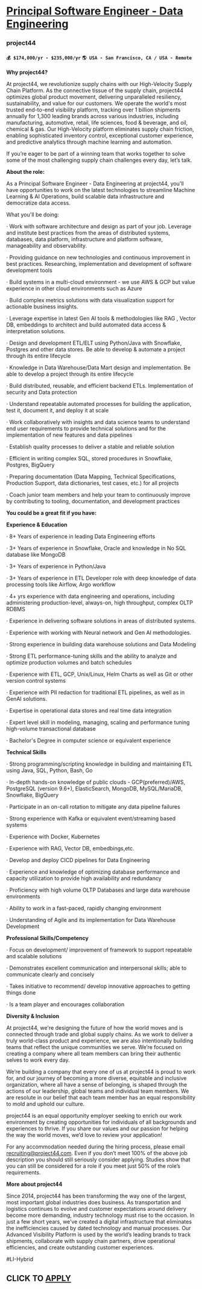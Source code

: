 # [Principal Software Engineer - Data Engineering](https://www.remotewlb.com/apply/principal-software-engineer-data-engineering)  
### project44  
#### `💰 $174,000/yr - $235,000/yr` `🌎 USA - San Francisco, CA / USA - Remote`  

**Why project44?**

At project44, we revolutionize supply chains with our High-Velocity Supply Chain Platform. As the connective tissue of the supply chain, project44 optimizes global product movement, delivering unparalleled resiliency, sustainability, and value for our customers. We operate the world's most trusted end-to-end visibility platform, tracking over 1 billion shipments annually for 1,300 leading brands across various industries, including manufacturing, automotive, retail, life sciences, food & beverage, and oil, chemical & gas. Our High-Velocity platform eliminates supply chain friction, enabling sophisticated inventory control, exceptional customer experience, and predictive analytics through machine learning and automation.

If you’re eager to be part of a winning team that works together to solve some of the most challenging supply chain challenges every day, let’s talk.

**About the role:**

As a Principal Software Engineer - Data Engineering at project44, you'll have opportunities to work on the latest technologies to streamline Machine Learning & AI Operations, build scalable data infrastructure and democratize data access.

What you'll be doing:

· Work with software architecture and design as part of your job. Leverage and institute best practices from the areas of distributed systems, databases, data platform, infrastructure and platform software, manageability and observability.

· Providing guidance on new technologies and continuous improvement in best practices. Researching, implementation and development of software development tools

· Build systems in a multi-cloud environment - we use AWS & GCP but value experience in other cloud environments such as Azure

· Build complex metrics solutions with data visualization support for actionable business insights.

· Leverage expertise in latest Gen AI tools & methodologies like RAG , Vector DB, embeddings to architect and build automated data access & interpretation solutions.

· Design and development ETL/ELT using Python/Java with Snowflake, Postgres and other data stores. Be able to develop & automate a project through its entire lifecycle

· Knowledge in Data Warehouse/Data Mart design and implementation. Be able to develop a project through its entire lifecycle

· Build distributed, reusable, and efficient backend ETLs. Implementation of security and Data protection

· Understand repeatable automated processes for building the application, test it, document it, and deploy it at scale

· Work collaboratively with insights and data science teams to understand end user requirements to provide technical solutions and for the implementation of new features and data pipelines

· Establish quality processes to deliver a stable and reliable solution

· Efficient in writing complex SQL, stored procedures in Snowflake, Postgres, BigQuery

· Preparing documentation (Data Mapping, Technical Specifications, Production Support, data dictionaries, test cases, etc.) for all projects

· Coach junior team members and help your team to continuously improve by contributing to tooling, documentation, and development practices

**You could be a great fit if you have:**

**Experience & Education**

· 8+ Years of experience in leading Data Engineering efforts

· 3+ Years of experience in Snowflake, Oracle and knowledge in No SQL database like MongoDB

· 3+ Years of experience in Python/Java

· 3+ Years of experience in ETL Developer role with deep knowledge of data processing tools like Airflow, Argo workflow

· 4+ yrs experience with data engineering and operations, including administering production-level, always-on, high throughput, complex OLTP RDBMS

· Experience in delivering software solutions in areas of distributed systems.

· Experience with working with Neural network and Gen AI methodologies.

· Strong experience in building data warehouse solutions and Data Modeling

· Strong ETL performance-tuning skills and the ability to analyze and optimize production volumes and batch schedules

· Experience with ETL, GCP, Unix/Linux, Helm Charts as well as Git or other version control systems

· Experience with PII redaction for traditional ETL pipelines, as well as in GenAI solutions.

· Expertise in operational data stores and real time data integration

· Expert level skill in modeling, managing, scaling and performance tuning high-volume transactional database

· Bachelor's Degree in computer science or equivalent experience

**Technical Skills**

· Strong programming/scripting knowledge in building and maintaining ETL using Java, SQL, Python, Bash, Go

· In-depth hands-on knowledge of public clouds - GCP(preferred)/AWS, PostgreSQL (version 9.6+), ElasticSearch, MongoDB, MySQL/MariaDB, Snowflake, BigQuery

· Participate in an on-call rotation to mitigate any data pipeline failures

· Strong experience with Kafka or equivalent event/streaming based systems

· Experience with Docker, Kubernetes

· Experience with RAG, Vector DB, embedbings,etc.

· Develop and deploy CICD pipelines for Data Engineering

· Experience and knowledge of optimizing database performance and capacity utilization to provide high availability and redundancy

· Proficiency with high volume OLTP Databases and large data warehouse environments

· Ability to work in a fast-paced, rapidly changing environment

· Understanding of Agile and its implementation for Data Warehouse Development

**Professional Skills/Competency**

· Focus on development/ improvement of framework to support repeatable and scalable solutions

· Demonstrates excellent communication and interpersonal skills; able to communicate clearly and concisely

· Takes initiative to recommend/ develop innovative approaches to getting things done

· Is a team player and encourages collaboration

**Diversity & Inclusion**

At project44, we're designing the future of how the world moves and is connected through trade and global supply chains. As we work to deliver a truly world-class product and experience, we are also intentionally building teams that reflect the unique communities we serve. We’re focused on creating a company where all team members can bring their authentic selves to work every day.

We’re building a company that every one of us at project44 is proud to work for, and our journey of becoming a more diverse, equitable and inclusive organization, where all have a sense of belonging, is shaped through the actions of our leadership, global teams and individual team members. We are resolute in our belief that each team member has an equal responsibility to mold and uphold our culture.

project44 is an equal opportunity employer seeking to enrich our work environment by creating opportunities for individuals of all backgrounds and experiences to thrive. If you share our values and our passion for helping the way the world moves, we’d love to review your application!

For any accommodation needed during the hiring process, please email recruiting@project44.com. Even if you don’t meet 100% of the above job description you should still seriously consider applying. Studies show that you can still be considered for a role if you meet just 50% of the role’s requirements.

**More about project44**

Since 2014, project44 has been transforming the way one of the largest, most important global industries does business. As transportation and logistics continues to evolve and customer expectations around delivery become more demanding, industry technology must rise to the occasion. In just a few short years, we’ve created a digital infrastructure that eliminates the inefficiencies caused by dated technology and manual processes. Our Advanced Visibility Platform is used by the world’s leading brands to track shipments, collaborate with supply chain partners, drive operational efficiencies, and create outstanding customer experiences.

#LI-Hybrid

  
## CLICK TO [APPLY](https://www.remotewlb.com/apply/principal-software-engineer-data-engineering)

